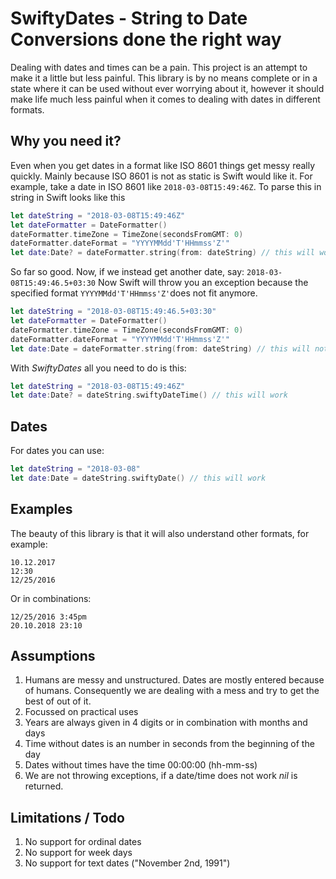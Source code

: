 # SwiftyDates - String to Date Conversions done the right way

Dealing with dates and times can be a pain. This project is an attempt to make it a little but less painful. This library is by no means complete or in a state where it can be used without ever worrying about it, however it should make life much less painful when it comes to dealing with dates in different formats.

## Why you need it?

Even when you get dates in a format like ISO 8601 things get messy really quickly. Mainly because ISO 8601 is not as static is Swift would like it. For example, take a date in ISO 8601 like `2018-03-08T15:49:46Z`. To parse this in string in Swift looks like this
```swift
let dateString = "2018-03-08T15:49:46Z"
let dateFormatter = DateFormatter()
dateFormatter.timeZone = TimeZone(secondsFromGMT: 0)
dateFormatter.dateFormat = "YYYYMMdd'T'HHmmss'Z'"
let date:Date? = dateFormatter.string(from: dateString) // this will work.
```
So far so good. Now, if we instead get another date, say:  `2018-03-08T15:49:46.5+03:30` Now Swift will throw you an exception because the specified format `YYYYMMdd'T'HHmmss'Z'`does not fit anymore.

```swift
let dateString = "2018-03-08T15:49:46.5+03:30"
let dateFormatter = DateFormatter()
dateFormatter.timeZone = TimeZone(secondsFromGMT: 0)
dateFormatter.dateFormat = "YYYYMMdd'T'HHmmss'Z'"
let date:Date = dateFormatter.string(from: dateString) // this will not work work.
```

With _SwiftyDates_ all you need to do is this:
```swift
let dateString = "2018-03-08T15:49:46Z"
let date:Date? = dateString.swiftyDateTime() // this will work
```

## Dates

For dates you can use:
```swift
let dateString = "2018-03-08"
let date:Date = dateString.swiftyDate() // this will work
```

## Examples

The beauty of this library is that it will also understand other formats, for example:
```
10.12.2017
12:30
12/25/2016
```

Or in combinations:
```
12/25/2016 3:45pm
20.10.2018 23:10
```

## Assumptions
1. Humans are messy and unstructured. Dates are mostly entered because of humans. Consequently we are dealing with a mess and try to get the best of out of it.
1. Focussed on practical uses
2. Years are always given in 4 digits or in combination with months and days
3. Time without dates is an number in seconds from the beginning of the day
4. Dates without times have the time 00:00:00 (hh-mm-ss)
5. We are not throwing exceptions, if a date/time does not work _nil_ is returned.

## Limitations / Todo
1. No support for ordinal dates
2. No support for week days
3. No support for text dates ("November 2nd, 1991")
